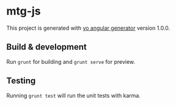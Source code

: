 # mtg-js

This project is generated with [yo angular generator](https://github.com/yeoman/generator-angular)
version 1.0.0.

## Build & development

Run `grunt` for building and `grunt serve` for preview.

## Testing

Running `grunt test` will run the unit tests with karma.
